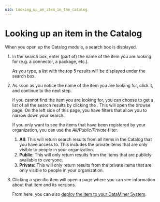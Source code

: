 ```yaml
---
uid: Looking_up_an_item_in_the_catalog
---
```


# Looking up an item in the Catalog

When you open up the Catalog module, a search box is displayed.

1. In the search box, enter (part of) the name of the item you are looking for (e.g. a connector, a package, etc.).

   As you type, a list with the top 5 results will be displayed under the search box.

1. As soon as you notice the name of the item you are looking for, click it, and continue to the next step.

   If you cannot find the item you are looking for, you can choose to get a list of all the search results by clicking the . This will open the browse page. On the left side of this page, you have filters that allow you to narrow down your search.

   If you only want to see the items that have been registered by your organization, you can use the *All/Public/Private* filter.

   1. **All**: This will return search results from all items in the Catalog that you have access to. This includes the private items that are only visible to people in your organization.
   1. **Public**: This will only return results from the items that are publicly available to everyone.
   1. **Private**: This will only return results from the private items that are only visible to people in your organization.

1. Clicking a specific item will open a page where you can see information about that item and its versions.

   From here, you can also [deploy the item to your DataMiner System](xref:Deploying_a_catalog_item).
